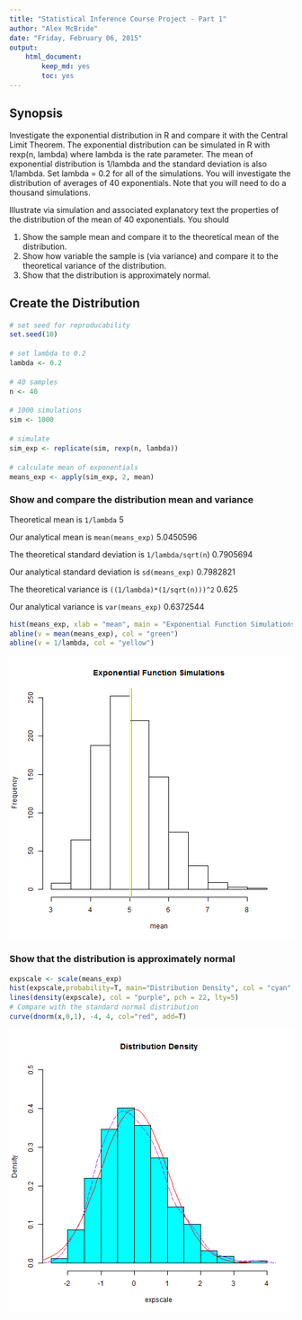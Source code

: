 ```yaml
---
title: "Statistical Inference Course Project - Part 1"
author: "Alex McBride"
date: "Friday, February 06, 2015"
output: 
    html_document:
        keep_md: yes
        toc: yes
---
```


## Synopsis

Investigate the exponential distribution in R and compare it with the Central Limit Theorem. The exponential distribution can be simulated in R with rexp(n, lambda) where lambda is the rate parameter. The mean of exponential distribution is 1/lambda and the standard deviation is also 1/lambda. Set lambda = 0.2 for all of the simulations. You will investigate the distribution of averages of 40 exponentials. Note that you will need to do a thousand simulations.

Illustrate via simulation and associated explanatory text the properties of the distribution of the mean of 40 exponentials.  You should
1. Show the sample mean and compare it to the theoretical mean of the distribution.
2. Show how variable the sample is (via variance) and compare it to the theoretical variance of the distribution.
3. Show that the distribution is approximately normal.

## Create the Distribution


```r
# set seed for reproducability
set.seed(10)

# set lambda to 0.2
lambda <- 0.2

# 40 samples
n <- 40

# 1000 simulations
sim <- 1000

# simulate
sim_exp <- replicate(sim, rexp(n, lambda))

# calculate mean of exponentials
means_exp <- apply(sim_exp, 2, mean)
```

### Show and compare the distribution mean and variance

Theoretical mean is `1/lambda` 5

Our analytical mean is `mean(means_exp)` 5.0450596

The theoretical standard deviation is `1/lambda/sqrt(n`) 0.7905694

Our analytical standard deviation is `sd(means_exp)` 0.7982821

The theoretical variance is `((1/lambda)*(1/sqrt(n)))^2` 0.625

Our analytical variance is `var(means_exp)` 0.6372544


```r
hist(means_exp, xlab = "mean", main = "Exponential Function Simulations")
abline(v = mean(means_exp), col = "green")
abline(v = 1/lambda, col = "yellow")
```

![plot of chunk unnamed-chunk-2](figure/unnamed-chunk-2-1.png) 

### Show that the distribution is approximately normal


```r
expscale <- scale(means_exp)
hist(expscale,probability=T, main="Distribution Density", col = "cyan", ylim=c(0, 0.5))
lines(density(expscale), col = "purple", pch = 22, lty=5)
# Compare with the standard normal distribution
curve(dnorm(x,0,1), -4, 4, col="red", add=T)
```

![plot of chunk unnamed-chunk-3](figure/unnamed-chunk-3-1.png) 

